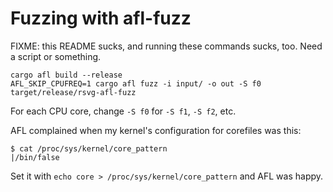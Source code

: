 Fuzzing with afl-fuzz
=====================

FIXME: this README sucks, and running these commands sucks, too.  Need
a script or something.

```
cargo afl build --release
AFL_SKIP_CPUFREQ=1 cargo afl fuzz -i input/ -o out -S f0 target/release/rsvg-afl-fuzz
```

For each CPU core, change `-S f0` for `-S f1`, `-S f2`, etc.

AFL complained when my kernel's configuration for corefiles was this:

```
$ cat /proc/sys/kernel/core_pattern 
|/bin/false
```

Set it with `echo core > /proc/sys/kernel/core_pattern` and AFL was
happy.

